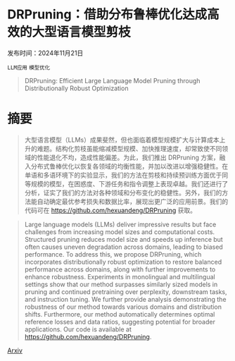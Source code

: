 # DRPruning：借助分布鲁棒优化达成高效的大型语言模型剪枝

发布时间：2024年11月21日

`LLM应用` `模型优化`

> DRPruning: Efficient Large Language Model Pruning through Distributionally Robust Optimization

# 摘要

> 大型语言模型（LLMs）成果斐然，但也面临着模型规模扩大与计算成本上升的难题。结构化剪枝虽能缩减模型规模、加快推理速度，却常致使不同领域的性能退化不均，造成性能偏差。为此，我们推出 DRPruning 方案，融入分布式鲁棒优化以恢复各领域的均衡性能，并加以改进以增强稳健性。在单语和多语环境下的实验显示，我们的方法在剪枝和持续预训练方面优于同等规模的模型，在困惑度、下游任务和指令调整上表现卓越。我们还进行了分析，证实了我们的方法对各种领域和分布变化的稳健性。另外，我们的方法能自动确定最优参考损失和数据比率，展现出更广泛的应用前景。我们的代码可在 https://github.com/hexuandeng/DRPruning 获取。

> Large language models (LLMs) deliver impressive results but face challenges from increasing model sizes and computational costs. Structured pruning reduces model size and speeds up inference but often causes uneven degradation across domains, leading to biased performance. To address this, we propose DRPruning, which incorporates distributionally robust optimization to restore balanced performance across domains, along with further improvements to enhance robustness. Experiments in monolingual and multilingual settings show that our method surpasses similarly sized models in pruning and continued pretraining over perplexity, downstream tasks, and instruction tuning. We further provide analysis demonstrating the robustness of our method towards various domains and distribution shifts. Furthermore, our method automatically determines optimal reference losses and data ratios, suggesting potential for broader applications. Our code is available at https://github.com/hexuandeng/DRPruning.

[Arxiv](https://arxiv.org/abs/2411.14055)